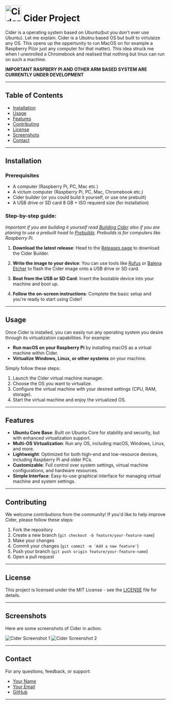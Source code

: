 # <img src="https://raw.githubusercontent.com/SlowDudeCodes/Cider-Project/748fc9e8abf7d436a468ffd4f6a40c0ba7f1e4ac/src/iconb.svg" alt="Cider Logo" width="50"> Cider Project 


Cider is a operating system based on Ubuntu(but you don't ever use Ubuntu). Let me explain. Cider is a Ubutnu based OS but built to virtulaize any OS. This opens up the oppertunity to run MacOS on for example a Raspberry Pi(or just any computer for that matter). This idea struck me when I unenrolled a Chromebook and realised that nothing but linux can run on such a machine. 

**IMPORTANT RASPBERY PI AND OTHER ARM BASED SYSTEM ARE CURRENTLY UNDER DEVELOPMENT**

---

## Table of Contents
- [Installation](#installation)
- [Usage](#usage)
- [Features](#features)
- [Contributing](#contributing)
- [License](#license)
- [Screenshots](#screenshots)
- [Contact](#contact)

---

## Installation

### Prerequisites
- A computer (Raspberry Pi, PC, Mac etc.)
- A victum computer (Raspberry Pi, PC, Mac, Chromebook etc.)
- Cider builder (or you could build it yourself, or use one prebuilt)
- A USB drive or SD card 8 GB + ISO requierd size (for installation)

### Step-by-step guide:
*Important if you are building it yourself read [Building Cider](#building) also if you are planing to use a prebuilt head to [Prebuilds](https://github.com/slowdudecodes/). Prebuilds is for computers like Raspberry Pi.*
1. **Download the latest release**:
   Head to the [Releases page](https://github.com/slowdudecodes/cider-os/releases) to download the Cider Builder.

2. **Write the image to your device**:
   You can use tools like [Rufus](https://rufus.ie/) or [Balena Etcher](https://www.balena.io/etcher/) to flash the Cider image onto a USB drive or SD card.

3. **Boot from the USB or SD Card**:
   Insert the bootable device into your machine and boot up.

4. **Follow the on-screen instructions**:
   Complete the basic setup and you're ready to start using Cider!

---

## Usage

Once Cider is installed, you can easily run any operating system you desire through its virtualization capabilities. For example:

- **Run macOS on your Raspberry Pi** by installing macOS as a virtual machine within Cider.
- **Virtualize Windows, Linux, or other systems** on your machine.

Simply follow these steps:

1. Launch the Cider virtual machine manager.
2. Choose the OS you want to virtualize.
3. Configure the virtual machine with your desired settings (CPU, RAM, storage).
4. Start the virtual machine and enjoy the virtualized OS.

---

## Features

- **Ubuntu Core Base**: Built on Ubuntu Core for stability and security, but with enhanced virtualization support.
- **Multi-OS Virtualization**: Run any OS, including macOS, Windows, Linux, and more.
- **Lightweight**: Optimized for both high-end and low-resource devices, including Raspberry Pi and older PCs.
- **Customizable**: Full control over system settings, virtual machine configurations, and hardware resources.
- **Simple Interface**: Easy-to-use graphical interface for managing virtual machine and system settings.

---

## Contributing

We welcome contributions from the community! If you'd like to help improve Cider, please follow these steps:

1. Fork the repository
2. Create a new branch (`git checkout -b feature/your-feature-name`)
3. Make your changes
4. Commit your changes (`git commit -m 'Add a new feature'`)
5. Push your branch (`git push origin feature/your-feature-name`)
6. Open a pull request

---

## License

This project is licensed under the MIT License - see the [LICENSE](LICENSE) file for details.

---

## Screenshots

Here are some screenshots of Cider in action:

![Cider Screenshot 1](https://via.placeholder.com/600x400)  <!-- Replace with actual screenshot -->
![Cider Screenshot 2](https://via.placeholder.com/600x400)  <!-- Replace with actual screenshot -->

---

## Contact

For any questions, feedback, or support:

- [Your Name](https://your-website.com)
- [Your Email](mailto:your-email@example.com)
- [GitHub](https://github.com/your-username/cider-os)

---


